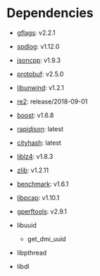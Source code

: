 # Dependencies

- [gflags](https://github.com/gflags/gflags): v2.2.1
- [spdlog](https://github.com/gabime/spdlog/): v1.12.0
- [jsoncpp](https://github.com/open-source-parsers/jsoncpp): v1.9.3
- [protobuf](https://github.com/protocolbuffers/protobuf): v2.5.0
- [libunwind](https://www.nongnu.org/libunwind/): v1.2.1
- [re2](https://github.com/google/re2): release/2018-09-01
- [boost](https://www.boost.org/): v1.6.8
- [rapidjson](https://github.com/Tencent/rapidjson/commit/c0ca05f6ddb690c943a7fc59efab9ca9cfc39736): latest
- [cityhash](https://github.com/google/cityhash/commit/8af9b8c2b889d80c22d6bc26ba0df1afb79a30db): latest
- [liblz4](https://github.com/lz4/lz4): v1.8.3
- [zlib](https://zlib.net/): v1.2.11
- [benchmark](https://github.com/google/benchmark/): v1.6.1
- [libpcap](https://www.tcpdump.org): v1.10.1
- [gperftools](https://github.com/gperftools/gperftools): v2.9.1

- libuuid
  - get_dmi_uuid
- libpthread
- libdl
